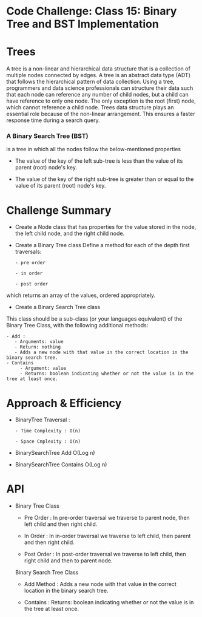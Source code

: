 ﻿# Code Challenge: Class 15: Binary Tree and BST Implementation
# Trees
A tree is a non-linear and hierarchical data structure that is a collection of multiple nodes connected by edges. A tree is an abstract data type (ADT) that follows the hierarchical pattern of data collection. Using a tree, programmers and data science professionals can structure their data such that each node can reference any number of child nodes, but a child can have reference to only one node. The only exception is the root (first) node, which cannot reference a child node. Trees data structure plays an essential role because of the non-linear arrangement. This ensures a faster response time during a search query.

### A Binary Search Tree (BST)

is a tree in which all the nodes follow the below-mentioned properties 

   - The value of the key of the left sub-tree is less than the value of its parent (root) node's key.

   - The value of the key of the right sub-tree is greater than or equal to the value of its parent (root) node's key.

   # Challenge Summary
   - Create a Node class that has properties for the value stored in the node, the left child node, and the right child node.
   - Create a Binary Tree class
Define a method for each of the depth first traversals:

         - pre order

         - in order

         - post order

 which returns an array of the values, ordered appropriately.

 - Create a Binary Search Tree class

This class should be a sub-class (or your languages equivalent) of the Binary Tree Class, with the following additional methods:

    - Add : 
       - Arguments: value
       - Return: nothing
       - Adds a new node with that value in the correct location in the binary search tree.
    - Contains
         - Argument: value
         - Returns: boolean indicating whether or not the value is in the tree at least once.


# Approach & Efficiency

- BinaryTree Traversal :

      - Time Complexity : O(n)

      - Space Cmplexity : O(n)

- BinarySearchTree Add  O(Log n)

- BinarySearchTree Contains O(Log n)

#  API
- Binary Tree Class
   - Pre Order : In pre-order traversal we traverse to parent node, then left child and then right child.

   - In Order : In in-order traversal we traverse to left child, then parent and then right child.

   - Post Order : In post-order traversal we traverse to left child, then right child and then to parent node.

   Binary Search Tree Class

   - Add Method : Adds a new node with that value in the correct location in the binary search tree.

   - Contains : Returns: boolean indicating whether or not the value is in the tree at least once.


